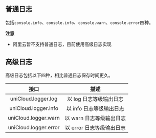 ## 普通日志

包括`console.info`、`console.info`、`console.warn`、`console.error`四种。

**注意**

- 阿里云暂不支持普通日志，目前使用高级日志实现

## 高级日志

高级日志包括以下四种，相比普通日志保存时间更久。

|接口									|描述											|
|:-:									|:-:											|
|uniCloud.logger.log	|以 log 日志等级输出日志	|
|uniCloud.logger.info	|以 info 日志等级输出日志	|
|uniCloud.logger.warn	|以 warn 日志等级输出日志	|
|uniCloud.logger.error|以 error 日志等级输出日志|
